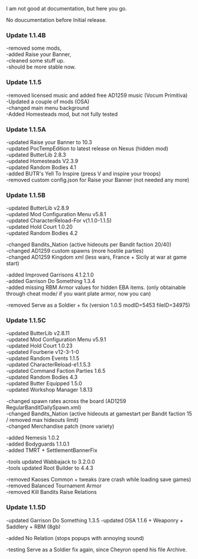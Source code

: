 I am not good at documentation, but here you go.

No doucumentation before Initial release.

### Update 1.1.4B   
-removed some mods,    
-added Raise your Banner,    
-cleaned some stuff up.   
-should be more stable now.   

###  Update 1.1.5   
-removed licensed music and added free AD1259 music (Vocum Primitiva)  
-Updated a couple of mods (OSA)   
-changed main menu background    
-Added Homesteads mod, but not fully tested    

###  Update 1.1.5A   
-updated Raise your Banner to 10.3   
-updated PocTempEdition to latest release on Nexus (hidden mod)   
-updated ButterLib 2.8.3    
-updated Homesteads V2.3.9  
-updated Random Bodies 4.1    
-added BUTR's Yell To Inspire (press V and inspire your troops)   
-removed custom config.json for Raise your Banner (not needed any more)

###  Update 1.1.5B    
-updated ButterLib v2.8.9    
-updated Mod Configuration Menu v5.8.1   
-updated CharacterReload-For v(1.1.0-1.1.5)   
-updated Hold Court 1.0.20   
-updated Random Bodies 4.2    
   
-changed Bandits_Nation (active hideouts per Bandit faction 20/40)     
-changed AD1259 custom spawns (more hostile parties)      
-changed AD1259 Kingdom xml (less wars, France + Sicily at war at game start)   

-added Improved Garrisons 4.1.2.1.0     
-added Garrison Do Something 1.3.4     
-added missing RBM Armor values for hidden EBA items. (only obtainable through cheat mode/ if you want plate armor, now you can)          

-removed Serve as a Soldier + fix (version 1.0.5 modID=5453 fileID=34975)  

### Update 1.1.5C   
-updated ButterLib v2.8.11      
-updated Mod Configuration Menu v5.9.1     
-updated Hold Court 1.0.23     
-updated Fourberie v12-3-1-0   
-updated Random Events 1.1.5  
-updated CharacterReload-e1.1.5.3  
-updated Command Faction Parties 1.6.5     
-updated Random Bodies 4.3  
-updated Butter Equipped 1.5.0   
-updated Workshop Manager 1.8.13

-changed spawn rates across the board (AD1259 RegularBanditDailySpawn.xml)    
-changed Bandits_Nation (active hideouts at gamestart per Bandit faction 15 / removed max hideouts limit)   
-changed Merchandise patch (more variety)
      
-added Nemesis 1.0.2      
-added Bodyguards 1.1.0.1    
-added TMRT + SettlementBannerFix    

-tools updated Wabbajack to 3.2.0.0    
-tools updated Root Builder to 4.4.3    

-removed Kaoses Common + tweaks (rare crash while loading save games)    
-removed Balanced Tournament Armor    
-removed Kill Bandits Raise Relations  

### Update 1.1.5D  
-updated Garrison Do Something 1.3.5 
-updated OSA 1.1.6 + Weaponry + Saddlery + RBM (8gb)

-added No Relation (stops popups with annoying sound)

-testing Serve as a Soldier fix again, since Cheyron opend his file Archive.

